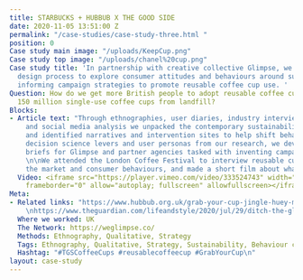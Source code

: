 ```yaml
---
title: STARBUCKS + HUBBUB X THE GOOD SIDE
date: 2020-11-05 13:51:00 Z
permalink: "/case-studies/case-study-three.html "
position: 0
Case study main image: "/uploads/KeepCup.png"
Case study top image: "/uploads/chanel%20cup.png"
Case study title: 'In partnership with creative collective Glimpse, we used our behavioural
  design process to explore consumer attitudes and behaviours around sustainability,
  informing campaign strategies to promote reusable coffee cup use. '
Question: How do we get more British people to adopt reusable coffee cups, and save
  150 million single-use coffee cups from landfill?
Blocks:
- Article text: "Through ethnographies, user diaries, industry interviews, cultural
    and social media analysis we unpacked the contemporary sustainability movement,
    and identified narratives and intervention sites to help shift behaviours. \nAdopting
    decision science levers and user personas from our research, we developed creative
    briefs for Glimpse and partner agencies tasked with inventing campaign ideas.
    \n\nWe attended the London Coffee Festival to interview reusable cup vendors about
    the market and consumer behaviours, and made a short film about what we found.\n\n"
  Video: <iframe src="https://player.vimeo.com/video/333524743" width="640" height="360"
    frameborder="0" allow="autoplay; fullscreen" allowfullscreen></iframe>
Meta:
- Related links: "https://www.hubbub.org.uk/grab-your-cup-jingle-huey-morgan\nhttps://www.hubbub.org.uk/blog/hubbub-cupfund-investment-installation-recycle-coffee-cups
    \nhttps://www.theguardian.com/lifeandstyle/2020/jul/29/ditch-the-gloves-buy-a-litter-picker-but-dont-carshare-how-to-be-eco-friendly-in-a-pandemic\nhttps://www.anthropocenemagazine.org/2017/07/reusable-or-disposable-which-coffee-cup-has-a-smaller-footprint/\nhttps://medium.com/@subba.ry/a-brief-history-of-the-disposable-paper-cup-8976a657025e"
  Where we worked: UK
  The Network: https://weglimpse.co/
  Methods: Ethnography, Qualitative, Strategy
  Tags: Ethnography, Qualitative, Strategy, Sustainability, Behaviour change
  Hashtag: "#TGSCoffeeCups #reusablecoffeecup #GrabYourCup\n"
layout: case-study
---
```


